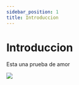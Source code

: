 ```yaml
---
sidebar_position: 1
title: Introduccion
---
```


# Introduccion

Esta una prueba de amor



![](/img/upload/screenshot-2025-06-13-111316.png)
